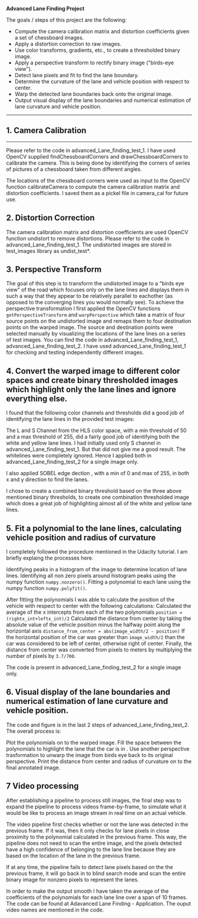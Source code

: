 **Advanced Lane Finding Project**

The goals / steps of this project are the following:

* Compute the camera calibration matrix and distortion coefficients given a set of chessboard images.
* Apply a distortion correction to raw images.
* Use color transforms, gradients, etc., to create a thresholded binary image.
* Apply a perspective transform to rectify binary image ("birds-eye view").
* Detect lane pixels and fit to find the lane boundary.
* Determine the curvature of the lane and vehicle position with respect to center.
* Warp the detected lane boundaries back onto the original image.
* Output visual display of the lane boundaries and numerical estimation of lane curvature and vehicle position.

------------------------------------------------------------

## 1. Camera Calibration
--------------------------------

Please refer to the code in advanced_Lane_finding_test_1. I have used OpenCV supplied findChessboardCorners and drawChessboardCorners to calibrate the camera. This is being done by identifying the corners of series of pictures of a chessboard taken from different angles.

The locations of the chessboard corners were used as input to the OpenCV function calibrateCamera to compute the camera calibration matrix and distortion coefficients. I saved them as a pickel file in camera_cal for future use.

## 2. Distortion Correction

The camera calibration matrix and distortion coefficients are used OpenCV function undistort to remove distortions. Please refer to the code in advanced_Lane_finding_test_1. The undistorted images are stored in test_images library as undist_test*.

## 3. Perspective Transform

The goal of this step is to transform the undistorted image to a "birds eye view" of the road which focuses only on the lane lines and displays them in such a way that they appear to be relatively parallel to eachother (as opposed to the converging lines you would normally see). To achieve the perspective transformation I first applied the OpenCV functions `getPerspectiveTransform` and `warpPerspective` which take a matrix of four source points on the undistorted image and remaps them to four destination points on the warped image. The source and destination points were selected manually by visualizing the locations of the lane lines on a series of test images. You can find the code in advanced_Lane_finding_test_1, advanced_Lane_finding_test_2. I have used advanced_Lane_finding_test_1 for checking and testing independently different images. 

## 4. Convert the warped image to different color spaces and create binary thresholded images which highlight only the lane lines and ignore everything else. 
I found that the following color channels and thresholds did a good job of identifying the lane lines in the provided test images:

The L and S Channel from the HLS color space, with a min threshold of 50 and a max threshold of 255, did a fairly good job of identifying both the white and yellow lane lines. I had initially used only S channel in advanced_Lane_finding_test_1. But that did not give me a good result. The whitelines were completely ignored. Hence I applied both in advanced_Lane_finding_test_2 for a single image only.

I also applied SOBEL edge dection , with a min of 0 and max of 255, in both x and y direction to find the lanes.

I chose to create a combined binary threshold based on the three above mentioned binary thresholds, to create one combination thresholded image which does a great job of highlighting almost all of the white and yellow lane lines.

## 5. Fit a polynomial to the lane lines, calculating vehicle position and radius of curvature

I completely followed the procedure mentioned in the Udacity tutorial. I am briefly explaing the processes here.

Identifying peaks in a histogram of the image to determine location of lane lines.
Identifying all non zero pixels around histogram peaks using the numpy function `numpy.nonzero()`.
Fitting a polynomial to each lane using the numpy function `numpy.polyfit()`.

After fitting the polynomials I was able to calculate the position of the vehicle with respect to center with the following calculations:
Calculated the average of the x intercepts from each of the two polynomials `position = (rightx_int+leftx_int)/2`
Calculated the distance from center by taking the absolute value of the vehicle position minus the halfway point along the horizontal axis `distance_from_center = abs(image_width/2 - position)`
If the horizontal position of the car was greater than `image_width/2` than the car was considered to be left of center, otherwise right of center.
Finally, the distance from center was converted from pixels to meters by multiplying the number of pixels by `3.7/700`.

The code is present in advanced_Lane_finding_test_2 for a single image only.

## 6. Visual display of the lane boundaries and numerical estimation of lane curvature and vehicle position.

The code and figure is in the last 2 steps of advanced_Lane_finding_test_2. The overall process is:

Plot the polynomials on to the warped image.
Fill the space between the polynomials to highlight the lane that the car is in .
Use another perspective trasformation to unwarp the image from birds eye back to its original perspective.
Print the distance from center and radius of curvature on to the final annotated image.

## 7 Video processing 

After establishing a pipeline to process still images, the final step was to expand the pipeline to process videos frame-by-frame, to simulate what it would be like to process an image stream in real time on an actual vehicle. 

The video pipeline first checks whether or not the lane was detected in the previous frame. If it was, then it only checks for lane pixels in close proximity to the polynomial calculated in the previous frame. This way, the pipeline does not need to scan the entire image, and the pixels detected have a high confidence of belonging to the lane line because they are based on the location of the lane in the previous frame. 

If at any time, the pipeline fails to detect lane pixels based on the the previous frame, it will go back in to blind search mode and scan the entire binary image for nonzero pixels to represent the lanes.

In order to make the output smooth I have taken the average of the coefficients of the polynomials for each lane line over a span of 10 frames. The code can be found at Adavanced Lane Finding - Application. The ouput video names are mentioned in the code.


